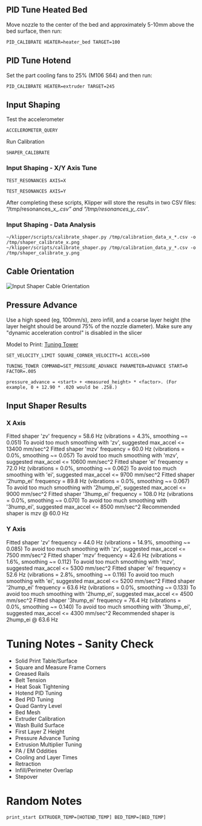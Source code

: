 ## PID Tune Heated Bed
Move nozzle to the center of the bed and approximately 5-10mm above the bed surface, then run:
```gcode
PID_CALIBRATE HEATER=heater_bed TARGET=100
```

## PID Tune Hotend
Set the part cooling fans to 25% (M106 S64) and then run:
```gcode
PID_CALIBRATE HEATER=extruder TARGET=245
```

## Input Shaping
Test the accelerometer
```gcode
ACCELEROMETER_QUERY
```
Run Calibration
```gcode
SHAPER_CALIBRATE
```

### Input Shaping - X/Y Axis Tune

```gcode
TEST_RESONANCES AXIS=X
```
```gcode
TEST_RESONANCES AXIS=Y
```
After completing these scripts, Klipper will store the results in two CSV files: “/tmp/resonances_x_*.csv” and “/tmp/resonances_y_*.csv”.

### Input Shaping - Data Analysis
```
~/klipper/scripts/calibrate_shaper.py /tmp/calibration_data_x_*.csv -o /tmp/shaper_calibrate_x.png 
~/klipper/scripts/calibrate_shaper.py /tmp/calibration_data_y_*.csv -o /tmp/shaper_calibrate_y.png 
```

## Cable Orientation
![Input Shaper Cable Orientation](https://docs.ldomotors.com/input_shaper_kit/pi_zero_2w.jpg "Input Shaper Cable Orientation")

## Pressure Advance

Use a high speed (eg, 100mm/s), zero infill, and a coarse layer height (the layer height should be around 75% of the nozzle diameter). Make sure any "dynamic acceleration control" is disabled in the slicer

Model to Print: [Tuning Tower](https://www.klipper3d.org/prints/square_tower.stl)
```
SET_VELOCITY_LIMIT SQUARE_CORNER_VELOCITY=1 ACCEL=500
```
```
TUNING_TOWER COMMAND=SET_PRESSURE_ADVANCE PARAMETER=ADVANCE START=0 FACTOR=.005
```

```
pressure_advance = <start> + <measured_height> * <factor>. (For example, 0 + 12.90 * .020 would be .258.)
```


## Input Shaper Results

### X Axis

Fitted shaper 'zv' frequency = 58.6 Hz (vibrations = 4.3%, smoothing ~= 0.051)
To avoid too much smoothing with 'zv', suggested max_accel <= 13400 mm/sec^2
Fitted shaper 'mzv' frequency = 60.0 Hz (vibrations = 0.0%, smoothing ~= 0.057)
To avoid too much smoothing with 'mzv', suggested max_accel <= 10600 mm/sec^2
Fitted shaper 'ei' frequency = 72.0 Hz (vibrations = 0.0%, smoothing ~= 0.062)
To avoid too much smoothing with 'ei', suggested max_accel <= 9700 mm/sec^2
Fitted shaper '2hump_ei' frequency = 89.8 Hz (vibrations = 0.0%, smoothing ~= 0.067)
To avoid too much smoothing with '2hump_ei', suggested max_accel <= 9000 mm/sec^2
Fitted shaper '3hump_ei' frequency = 108.0 Hz (vibrations = 0.0%, smoothing ~= 0.070)
To avoid too much smoothing with '3hump_ei', suggested max_accel <= 8500 mm/sec^2
Recommended shaper is mzv @ 60.0 Hz

### Y Axis

Fitted shaper 'zv' frequency = 44.0 Hz (vibrations = 14.9%, smoothing ~= 0.085)
To avoid too much smoothing with 'zv', suggested max_accel <= 7500 mm/sec^2
Fitted shaper 'mzv' frequency = 42.6 Hz (vibrations = 1.6%, smoothing ~= 0.112)
To avoid too much smoothing with 'mzv', suggested max_accel <= 5300 mm/sec^2
Fitted shaper 'ei' frequency = 52.6 Hz (vibrations = 2.8%, smoothing ~= 0.116)
To avoid too much smoothing with 'ei', suggested max_accel <= 5200 mm/sec^2
Fitted shaper '2hump_ei' frequency = 63.6 Hz (vibrations = 0.0%, smoothing ~= 0.133)
To avoid too much smoothing with '2hump_ei', suggested max_accel <= 4500 mm/sec^2
Fitted shaper '3hump_ei' frequency = 76.4 Hz (vibrations = 0.0%, smoothing ~= 0.140)
To avoid too much smoothing with '3hump_ei', suggested max_accel <= 4300 mm/sec^2
Recommended shaper is 2hump_ei @ 63.6 Hz

# Tuning Notes - Sanity Check

- Solid Print Table/Surface
- Square and Measure Frame Corners
- Greased Rails
- Belt Tension
- Heat Soak Tightening
- Hotend PID Tuning
- Bed PID Tuning
- Quad Gantry Level
- Bed Mesh
- Extruder Calibration
- Wash Build Surface
- First Layer Z Height
- Pressure Advance Tuning
- Extrusion Multiplier Tuning
- PA / EM Oddities
- Cooling and Layer Times
- Retraction
- Infill/Perimeter Overlap
- Stepover

# Random Notes

```gcode
print_start EXTRUDER_TEMP=[HOTEND_TEMP] BED_TEMP=[BED_TEMP]
```
